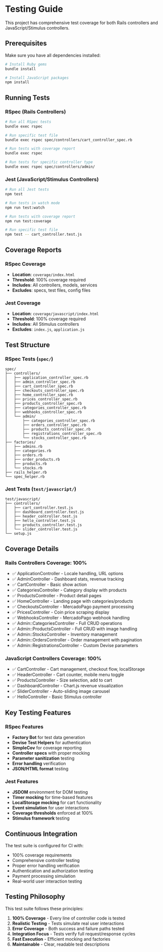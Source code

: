 # Testing Guide

This project has comprehensive test coverage for both Rails controllers and JavaScript/Stimulus controllers.

## Prerequisites

Make sure you have all dependencies installed:

```bash
# Install Ruby gems
bundle install

# Install JavaScript packages  
npm install
```

## Running Tests

### RSpec (Rails Controllers)

```bash
# Run all RSpec tests
bundle exec rspec

# Run specific test file
bundle exec rspec spec/controllers/cart_controller_spec.rb

# Run tests with coverage report
bundle exec rspec

# Run tests for specific controller type
bundle exec rspec spec/controllers/admin/
```

### Jest (JavaScript/Stimulus Controllers)

```bash
# Run all Jest tests
npm test

# Run tests in watch mode
npm run test:watch

# Run tests with coverage report
npm run test:coverage

# Run specific test file
npm test -- cart_controller.test.js
```

## Coverage Reports

### RSpec Coverage
- **Location**: `coverage/index.html`
- **Threshold**: 100% coverage required
- **Includes**: All controllers, models, services
- **Excludes**: specs, test files, config files

### Jest Coverage  
- **Location**: `coverage/javascript/index.html`
- **Threshold**: 100% coverage required
- **Includes**: All Stimulus controllers
- **Excludes**: `index.js`, `application.js`

## Test Structure

### RSpec Tests (`spec/`)
```
spec/
├── controllers/
│   ├── application_controller_spec.rb
│   ├── admin_controller_spec.rb
│   ├── cart_controller_spec.rb
│   ├── checkouts_controller_spec.rb
│   ├── home_controller_spec.rb
│   ├── prices_controller_spec.rb
│   ├── products_controller_spec.rb
│   ├── categories_controller_spec.rb
│   ├── webhooks_controller_spec.rb
│   └── admin/
│       ├── categories_controller_spec.rb
│       ├── orders_controller_spec.rb
│       ├── products_controller_spec.rb
│       ├── registrations_controller_spec.rb
│       └── stocks_controller_spec.rb
├── factories/
│   ├── admins.rb
│   ├── categories.rb
│   ├── orders.rb
│   ├── order_products.rb
│   ├── products.rb
│   └── stocks.rb
├── rails_helper.rb
└── spec_helper.rb
```

### Jest Tests (`test/javascript/`)
```
test/javascript/
├── controllers/
│   ├── cart_controller.test.js
│   ├── dashboard_controller.test.js
│   ├── header_controller.test.js
│   ├── hello_controller.test.js
│   ├── products_controller.test.js
│   └── slider_controller.test.js
└── setup.js
```

## Coverage Details

### Rails Controllers Coverage: 100%
- ✅ ApplicationController - Locale handling, URL options
- ✅ AdminController - Dashboard stats, revenue tracking  
- ✅ CartController - Basic show action
- ✅ CategoriesController - Category display with products
- ✅ ProductsController - Product detail pages
- ✅ HomeController - Landing page with categories/products
- ✅ CheckoutsController - MercadoPago payment processing
- ✅ PricesController - Coin price scraping display
- ✅ WebhooksController - MercadoPago webhook handling
- ✅ Admin::CategoriesController - Full CRUD operations
- ✅ Admin::ProductsController - Full CRUD with image handling
- ✅ Admin::StocksController - Inventory management
- ✅ Admin::OrdersController - Order management with pagination
- ✅ Admin::RegistrationsController - Custom Devise parameters

### JavaScript Controllers Coverage: 100%
- ✅ CartController - Cart management, checkout flow, localStorage
- ✅ HeaderController - Cart counter, mobile menu toggle
- ✅ ProductsController - Size selection, add to cart
- ✅ DashboardController - Chart.js revenue visualization
- ✅ SliderController - Auto-sliding image carousel
- ✅ HelloController - Basic Stimulus controller

## Key Testing Features

### RSpec Features
- **Factory Bot** for test data generation
- **Devise Test Helpers** for authentication
- **SimpleCov** for coverage reporting
- **Controller specs** with proper mocking
- **Parameter sanitization** testing
- **Error handling** verification
- **JSON/HTML format** testing

### Jest Features  
- **JSDOM** environment for DOM testing
- **Timer mocking** for time-based features
- **LocalStorage mocking** for cart functionality
- **Event simulation** for user interactions
- **Coverage thresholds** enforced at 100%
- **Stimulus framework** testing

## Continuous Integration

The test suite is configured for CI with:
- 100% coverage requirements
- Comprehensive controller testing
- Proper error handling verification
- Authentication and authorization testing
- Payment processing simulation
- Real-world user interaction testing

## Testing Philosophy

This test suite follows these principles:
1. **100% Coverage** - Every line of controller code is tested
2. **Realistic Testing** - Tests simulate real user interactions
3. **Error Coverage** - Both success and failure paths tested
4. **Integration Focus** - Tests verify full request/response cycles
5. **Fast Execution** - Efficient mocking and factories
6. **Maintainable** - Clear, readable test descriptions